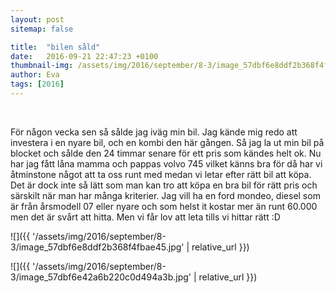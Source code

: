 ```yaml
---
layout: post
sitemap: false

title:  "bilen såld"
date:   2016-09-21 22:47:23 +0100
thumbnail-img: /assets/img/2016/september/8-3/image_57dbf6e8ddf2b368f4fbae45.jpg
author: Eva
tags: [2016]
---
```


 




För någon vecka sen så sålde jag iväg min bil. Jag kände mig redo att investera i en nyare bil, och en kombi den här gången. Så jag la ut min bil på blocket och sålde den 24 timmar senare för ett pris som kändes helt ok. Nu har jag fått låna mamma och pappas volvo 745 vilket känns bra för då har vi åtminstone något att ta oss runt med medan vi letar efter rätt bil att köpa. Det är dock inte så lätt som man kan tro att köpa en bra bil för rätt pris och särskilt när man har många kriterier. Jag vill ha en ford mondeo, diesel som är från årsmodell 07 eller nyare och som helst it kostar mer än runt 60.000 men det är svårt att hitta. Men vi får lov att leta tills vi hittar rätt :D

![]({{ '/assets/img/2016/september/8-3/image_57dbf6e8ddf2b368f4fbae45.jpg'  | relative_url }})

![]({{ '/assets/img/2016/september/8-3/image_57dbf6e42a6b220c0d494a3b.jpg'  | relative_url }})

